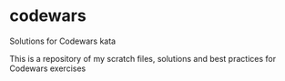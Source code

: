# codewars
Solutions for Codewars kata

This is a repository of my scratch files, solutions and best practices for Codewars exercises
